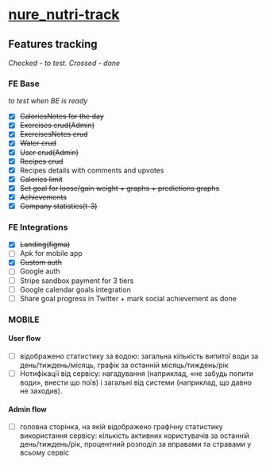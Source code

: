 # [nure_nutri-track](https://ggsmou.github.io/nure_nutri-track/)

## Features tracking

_Checked - to test. Crossed - done_

### FE Base

_to test when BE is ready_

- [x] ~~CaloriesNotes for the day~~
- [x] ~~Exercises crud(Admin)~~
- [x] ~~ExercisesNotes crud~~
- [x] ~~Water crud~~
- [x] ~~User crud(Admin)~~
- [x] ~~Recipes crud~~
- [x] Recipes details with comments and upvotes
- [x] ~~Calories limit~~
- [x] ~~Set goal for loose/gain weight + graphs + predictions graphs~~
- [x] ~~Achievements~~
- [x] ~~Company statistics(t-3)~~

### FE Integrations

- [x] ~~Landing(figma)~~
- [ ] Apk for mobile app
- [x] ~~Custom auth~~
- [ ] Google auth
- [ ] Stripe sandbox payment for 3 tiers
- [ ] Google calendar goals integration
- [ ] Share goal progress in Twitter + mark social achievement as done

### MOBILE

#### User flow

- [ ] відображено статистику за водою: загальна кількість випитої води за день/тиждень/місяць, графік за останній місяць/тиждень/рік
- [ ] Нотифікації від сервісу: нагадування (наприклад, «не забудь попити води», внести що поїв) і загальні від системи (наприклад, що давно не заходив).

#### Admin flow

- [ ] головна сторінка, на якій відображено графічну статистику використання сервісу: кількість активних користувачів за останній день/тиждень/рік, процентний розподіл за вправами та стравами у всьому сервіс
